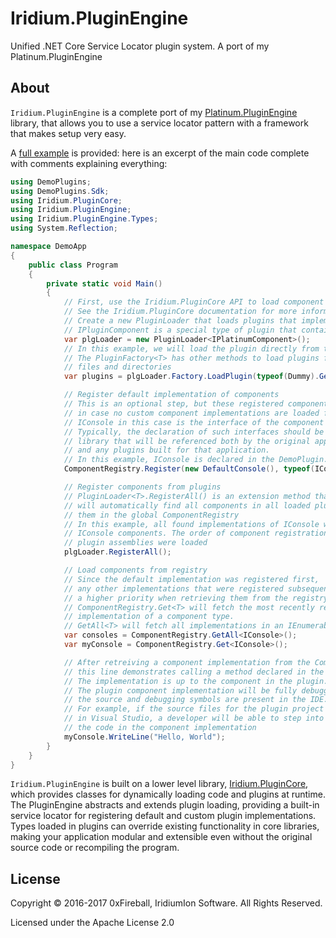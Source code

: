 
# Iridium.PluginEngine

Unified .NET Core Service Locator plugin system. A port of my Platinum.PluginEngine

## About

`Iridium.PluginEngine` is a complete port of my [Platinum.PluginEngine](https://github.com/0xFireball/Platinum.PluginEngine) library,
that allows you to use a service locator pattern with a framework that makes setup very easy.

A [full example](https://github.com/0xFireball/Iridium.PluginEngine/tree/master/Iridium.PluginEngine/src/example) is provided:
here is an excerpt of the main code complete with comments explaining everything:

```csharp
using DemoPlugins;
using DemoPlugins.Sdk;
using Iridium.PluginCore;
using Iridium.PluginEngine;
using Iridium.PluginEngine.Types;
using System.Reflection;

namespace DemoApp
{
    public class Program
    {
        private static void Main()
        {
            // First, use the Iridium.PluginCore API to load component plugins
            // See the Iridium.PluginCore documentation for more information
            // Create a new PluginLoader that loads plugins that implement IPluginComponent
            // IPluginComponent is a special type of plugin that contains a component
            var plgLoader = new PluginLoader<IPlatinumComponent>();
            // In this example, we will load the plugin directly from the assembly
            // The PluginFactory<T> has other methods to load plugins from other locations, such as
            // files and directories
            var plugins = plgLoader.Factory.LoadPlugin(typeof(Dummy).GetTypeInfo().Assembly);

            // Register default implementation of components
            // This is an optional step, but these registered components will be used
            // in case no custom component implementations are loaded from the plugin
            // IConsole in this case is the interface of the component
            // Typically, the declaration of such interfaces should be in a Common or SDK
            // library that will be referenced both by the original application
            // and any plugins built for that application.
            // In this example, IConsole is declared in the DemoPlugin.SDK assembly
            ComponentRegistry.Register(new DefaultConsole(), typeof(IConsole));

            // Register components from plugins
            // PluginLoader<T>.RegisterAll() is an extension method that
            // will automatically find all components in all loaded plugins, and register
            // them in the global ComponentRegistry
            // In this example, all found implementations of IConsole will be registered as
            // IConsole components. The order of component registration is the same as the order the
            // plugin assemblies were loaded
            plgLoader.RegisterAll();

            // Load components from registry
            // Since the default implementation was registered first,
            // any other implementations that were registered subsequently will have
            // a higher priority when retrieving them from the registry.
            // ComponentRegistry.Get<T> will fetch the most recently registered
            // implementation of a component type.
            // GetAll<T> will fetch all implementations in an IEnumerable<T>
            var consoles = ComponentRegistry.GetAll<IConsole>();
            var myConsole = ComponentRegistry.Get<IConsole>();

            // After retreiving a component implementation from the ComponentRegistry,
            // this line demonstrates calling a method declared in the IConsole interface.
            // The implementation is up to the component in the plugin.
            // The plugin component implementation will be fully debuggable as long as
            // the source and debugging symbols are present in the IDE.
            // For example, if the source files for the plugin project are part of the solution
            // in Visual Studio, a developer will be able to step into this call and debug
            // the code in the component implementation
            myConsole.WriteLine("Hello, World");
        }
    }
}
```

`Iridium.PluginEngine` is built on a lower level library, [Iridium.PluginCore](https://github.com/0xFireball/Iridium.PluginCore), which
provides classes for dynamically loading code and plugins at runtime. The PluginEngine abstracts and extends plugin loading, providing
a built-in service locator for registering default and custom plugin implementations. Types loaded in plugins can override existing functionality in core libraries, making your application modular and extensible even without the original source code or recompiling the program.

## License

Copyright &copy; 2016-2017 0xFireball, IridiumIon Software. All Rights Reserved.

Licensed under the Apache License 2.0

